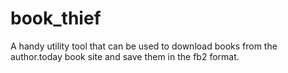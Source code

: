 # book_thief

A handy utility tool that can be used to download books from the author.today book site and save them in the fb2 format.
